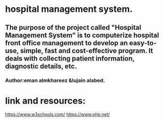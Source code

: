#  hospital management system.
## The purpose of the project called "Hospital Management System" is to computerize hospital front office management to develop an easy-to-use, simple, fast and cost-effective program. It deals with collecting patient information, diagnostic details, etc.

### Author:eman almkhareez &lujain alabed.

 # link and resources:
 https://www.w3schools.com/
 https://www.php.net/
